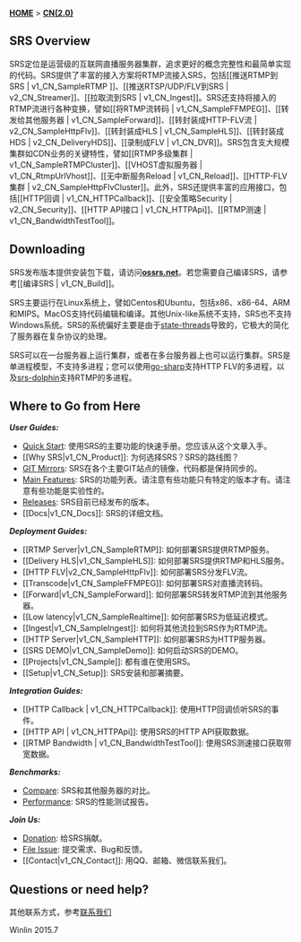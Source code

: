 [**HOME**](Home) > [**CN(2.0)**](v2_CN_Home)

## SRS Overview

SRS定位是运营级的互联网直播服务器集群，追求更好的概念完整性和最简单实现的代码。SRS提供了丰富的接入方案将RTMP流接入SRS，包括[[推送RTMP到SRS | v1_CN_SampleRTMP ]]、[[推送RTSP/UDP/FLV到SRS | v2_CN_Streamer]]、[[拉取流到SRS | v1_CN_Ingest]]。SRS还支持将接入的RTMP流进行各种变换，譬如[[将RTMP流转码 | v1_CN_SampleFFMPEG]]、[[转发给其他服务器 | v1_CN_SampleForward]]、[[转封装成HTTP-FLV流 | v2_CN_SampleHttpFlv]]、[[转封装成HLS | v1_CN_SampleHLS]]、[[转封装成HDS | v2_CN_DeliveryHDS]]、[[录制成FLV | v1_CN_DVR]]。SRS包含支大规模集群如CDN业务的关键特性，譬如[[RTMP多级集群 | v1_CN_SampleRTMPCluster]]、[[VHOST虚拟服务器  | v1_CN_RtmpUrlVhost]]、[[无中断服务Reload | v1_CN_Reload]]、[[HTTP-FLV集群 | v2_CN_SampleHttpFlvCluster]]。此外，SRS还提供丰富的应用接口，包括[[HTTP回调 | v1_CN_HTTPCallback]]、[[安全策略Security | v2_CN_Security]]、[[HTTP API接口 | v1_CN_HTTPApi]]、[[RTMP测速 | v1_CN_BandwidthTestTool]]。

## Downloading

SRS发布版本提供安装包下载，请访问[**ossrs.net**][website]。若您需要自己编译SRS，请参考[[编译SRS | v1_CN_Build]]。

SRS主要运行在Linux系统上，譬如Centos和Ubuntu，包括x86、x86-64、ARM和MIPS。MacOS支持代码编辑和编译。其他Unix-like系统不支持，SRS也不支持Windows系统。SRS的系统偏好主要是由于[state-threads][st]导致的，它极大的简化了服务器在复杂协议的处理。

SRS可以在一台服务器上运行集群，或者在多台服务器上也可以运行集群。SRS是单进程模型，不支持多进程；您可以使用[go-sharp][sharp]支持HTTP FLV的多进程，以及[srs-dolphin][dolphin]支持RTMP的多进程。

## Where to Go from Here

***User Guides:***

* [Quick Start][qstart]: 使用SRS的主要功能的快速手册。您应该从这个文章入手。
* [[Why SRS|v1_CN_Product]]: 为何选择SRS？SRS的路线图？
* [GIT Mirrors][mirrors]: SRS在各个主要GIT站点的镜像，代码都是保持同步的。
* [Main Features][features]: SRS的功能列表。请注意有些功能只有特定的版本才有。请注意有些功能是实验性的。
* [Releases][releases]: SRS目前已经发布的版本。
* [[Docs|v1_CN_Docs]]: SRS的详细文档。

***Deployment Guides:***

* [[RTMP Server|v1_CN_SampleRTMP]]: 如何部署SRS提供RTMP服务。
* [[Delivery HLS|v1_CN_SampleHLS]]: 如何部署SRS提供RTMP和HLS服务。
* [[HTTP FLV|v2_CN_SampleHttpFlv]]: 如何部署SRS分发FLV流。
* [[Transcode|v1_CN_SampleFFMPEG]]: 如何部署SRS对直播流转码。
* [[Forward|v1_CN_SampleForward]]: 如何部署SRS转发RTMP流到其他服务器。
* [[Low latency|v1_CN_SampleRealtime]]: 如何部署SRS为低延迟模式。
* [[Ingest|v1_CN_SampleIngest]]: 如何将其他流拉到SRS作为RTMP流。
* [[HTTP Server|v1_CN_SampleHTTP]]: 如何部署SRS为HTTP服务器。
* [[SRS DEMO|v1_CN_SampleDemo]]: 如何启动SRS的DEMO。
* [[Projects|v1_CN_Sample]]: 都有谁在使用SRS。
* [[Setup|v1_CN_Setup]]: SRS安装和部署摘要。

***Integration Guides:***

* [[HTTP Callback | v1_CN_HTTPCallback]]: 使用HTTP回调侦听SRS的事件。
* [[HTTP API | v1_CN_HTTPApi]]: 使用SRS的HTTP API获取数据。
* [[RTMP Bandwidth | v1_CN_BandwidthTestTool]]: 使用SRS测速接口获取带宽数据。

***Benchmarks:***

* [Compare][compare]: SRS和其他服务器的对比。
* [Performance][performance]: SRS的性能测试报告。

***Join Us:***

* [Donation][donation]: 给SRS捐献。
* [File Issue][issue]: 提交需求、Bug和反馈。
* [[Contact|v1_CN_Contact]]: 用QQ、邮箱、微信联系我们。

## Questions or need help?

其他联系方式，参考[联系我们](v1_CN_Contact)

Winlin 2015.7

[st]: https://github.com/winlinvip/state-threads
[website]: http://ossrs.net

[sharp]: https://github.com/simple-rtmp-server/go-sharp
[dolphin]: https://github.com/simple-rtmp-server/srs-dolphin

[qstart]: https://github.com/simple-rtmp-server/srs/tree/2.0release#usage
[mirrors]: https://github.com/simple-rtmp-server/srs/tree/2.0release#mirrors
[features]: https://github.com/simple-rtmp-server/srs/tree/2.0release#features
[releases]: https://github.com/simple-rtmp-server/srs/tree/2.0release#releases

[donation]: http://www.ossrs.net/srs.release/donation/index.html
[issue]: https://github.com/simple-rtmp-server/srs/issues/new

[compare]: https://github.com/simple-rtmp-server/srs/tree/2.0release#compare
[performance]: https://github.com/simple-rtmp-server/srs/tree/2.0release#performance